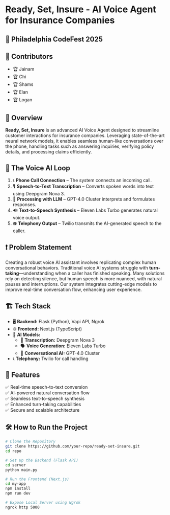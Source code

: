 # Ready, Set, Insure - AI Voice Agent for Insurance Companies

## 🚀 Philadelphia CodeFest 2025

## 👥 Contributors
- 🏆 Jainam
- 🏆 Chi
- 🏆 Shams
- 🏆 Elan
- 🏆 Logan

## 📝 Overview

**Ready, Set, Insure** is an advanced AI Voice Agent designed to streamline customer interactions for insurance companies. Leveraging state-of-the-art neural network models, it enables seamless human-like conversations over the phone, handling tasks such as answering inquiries, verifying policy details, and processing claims efficiently.

## 🔁 The Voice AI Loop
1. 📞 **Phone Call Connection** – The system connects an incoming call.
2. 🎙️ **Speech-to-Text Transcription** – Converts spoken words into text using Deepgram Nova 3.
3. 🧠 **Processing with LLM** – GPT-4.0 Cluster interprets and formulates responses.
4. 🔊 **Text-to-Speech Synthesis** – Eleven Labs Turbo generates natural voice output.
5. ☎️ **Telephony Output** – Twilio transmits the AI-generated speech to the caller.

## ❗ Problem Statement
Creating a robust voice AI assistant involves replicating complex human conversational behaviors. Traditional voice AI systems struggle with **turn-taking**—understanding when a caller has finished speaking. Many solutions rely on detecting silence, but human speech is more nuanced, with natural pauses and interruptions. Our system integrates cutting-edge models to improve real-time conversation flow, enhancing user experience.

## 🏗️ Tech Stack
- 🖥️ **Backend:** Flask (Python), Vapi API, Ngrok
- 🌐 **Frontend:** Next.js (TypeScript)
- 🤖 **AI Models:**
  - 📝 **Transcription:** Deepgram Nova 3
  - 🗣️ **Voice Generation:** Eleven Labs Turbo
  - 🤯 **Conversational AI:** GPT-4.0 Cluster
- 📞 **Telephony:** Twilio for call handling

## 🚀 Features
✅ Real-time speech-to-text conversion  
✅ AI-powered natural conversation flow  
✅ Seamless text-to-speech synthesis  
✅ Enhanced turn-taking capabilities  
✅ Secure and scalable architecture  

## 🛠️ How to Run the Project
```bash
# Clone the Repository
git clone https://github.com/your-repo/ready-set-insure.git
cd repo

# Set Up the Backend (Flask API)
cd server
python main.py

# Run the Frontend (Next.js)
cd my-app
npm install
npm run dev

# Expose Local Server using Ngrok
ngrok http 5000
